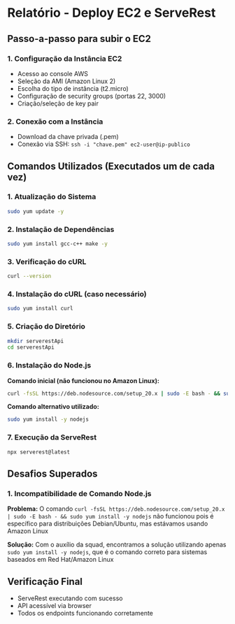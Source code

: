 # Relatório - Deploy EC2 e ServeRest

## Passo-a-passo para subir o EC2

### 1. Configuração da Instância EC2
- Acesso ao console AWS
- Seleção da AMI (Amazon Linux 2)
- Escolha do tipo de instância (t2.micro)
- Configuração de security groups (portas 22, 3000)
- Criação/seleção de key pair

### 2. Conexão com a Instância
- Download da chave privada (.pem)
- Conexão via SSH: `ssh -i "chave.pem" ec2-user@ip-publico`

## Comandos Utilizados (Executados um de cada vez)

### 1. Atualização do Sistema
```bash
sudo yum update -y
```

### 2. Instalação de Dependências
```bash
sudo yum install gcc-c++ make -y
```

### 3. Verificação do cURL
```bash
curl --version
```

### 4. Instalação do cURL (caso necessário)
```bash
sudo yum install curl
```

### 5. Criação do Diretório
```bash
mkdir serverestApi
cd serverestApi
```

### 6. Instalação do Node.js
**Comando inicial (não funcionou no Amazon Linux):**
```bash
curl -fsSL https://deb.nodesource.com/setup_20.x | sudo -E bash - && sudo yum install -y nodejs
```

**Comando alternativo utilizado:**
```bash
sudo yum install -y nodejs
```

### 7. Execução da ServeRest
```bash
npx serverest@latest
```

## Desafios Superados

### 1. Incompatibilidade de Comando Node.js
**Problema:** O comando `curl -fsSL https://deb.nodesource.com/setup_20.x | sudo -E bash - && sudo yum install -y nodejs` não funcionou pois é específico para distribuições Debian/Ubuntu, mas estávamos usando Amazon Linux

**Solução:** Com o auxílio da squad, encontramos a solução utilizando apenas `sudo yum install -y nodejs`, que é o comando correto para sistemas baseados em Red Hat/Amazon Linux

## Verificação Final
- ServeRest executando com sucesso
- API acessível via browser
- Todos os endpoints funcionando corretamente